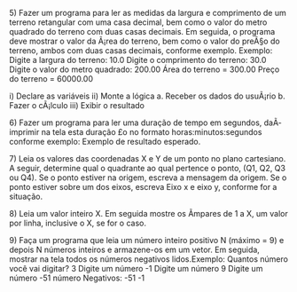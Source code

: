 <p>
5)	Fazer um programa para ler as medidas da largura e comprimento de um terreno retangular com uma casa decimal, bem como o valor do metro quadrado do terreno com duas casas decimais. 
Em seguida, o programa deve mostrar o valor da Ã¡rea do terreno, bem como o valor do preÃ§o do terreno, ambos com duas casas decimais, conforme exemplo.
Exemplo:
Digite a largura do terreno: 10.0
Digite o comprimento do terreno: 30.0
Digite o valor do metro quadrado: 200.00
Área do terreno = 300.00
Preço do terreno = 60000.00

i)	Declare as variáveis
ii)	Monte a lógica
a.	Receber os dados do usuÃ¡rio
b.	Fazer o cÃ¡lculo
iii)	Exibir o resultado
</p>

<p>6)	Fazer um programa para ler uma duração de tempo em segundos, daÃ­ imprimir na tela esta duração £o no formato horas:minutos:segundos conforme exemplo:
Exemplo de resultado esperado.</p>

<p>7)	Leia os valores das coordenadas X e Y de um ponto no plano cartesiano. A seguir, determine qual o quadrante ao qual pertence o ponto, (Q1, Q2, Q3 ou Q4). Se o ponto estiver na origem, escreva a mensagem da origem. Se o ponto estiver sobre um dos eixos, escreva Eixo x e eixo y, conforme for a situação.</p>

<p>
8)	Leia um valor inteiro X. Em seguida mostre os Ã­mpares de 1 a X, um valor por linha, inclusive o X, se for o caso.</p>
<p>9) Faça um programa que leia um número inteiro positivo N (máximo = 9) e depois N números inteiros e armazene-os em um vetor. Em seguida, mostrar na tela todos os números negativos lidos.Exemplo:
Quantos número você vai digitar? 3
Digite um número -1
Digite um número 9
Digite um número -51
número Negativos:
-51
-1</p>









